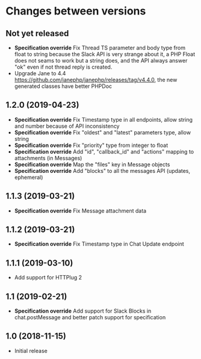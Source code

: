 # Changes between versions

## Not yet released

* **Specification override** Fix Thread TS parameter and body type from float to string because the Slack API is very strange about it, a PHP Float does not seams to work but a string does, and the API always answer "ok" even if not thread reply is created.
* Upgrade Jane to 4.4 https://github.com/janephp/janephp/releases/tag/v4.4.0, the new generated classes have better PHPDoc

## 1.2.0 (2019-04-23)

* **Specification override** Fix Timestamp type in all endpoints, allow string and number because of API inconsistency
* **Specification override** Fix "oldest" and "latest" parameters type, allow string
* **Specification override** Fix "priority" type from integer to float
* **Specification override** Add "id", "callback_id" and "actions" mapping to attachments (in Messages)
* **Specification override** Map the "files" key in Message objects
* **Specification override** Add "blocks" to all the messages API (updates, ephemeral)

## 1.1.3 (2019-03-21)

* **Specification override** Fix Message attachment data

## 1.1.2 (2019-03-21)

* **Specification override** Fix Timestamp type in Chat Update endpoint

## 1.1.1 (2019-03-10)

* Add support for HTTPlug 2

## 1.1 (2019-02-21)

* **Specification override** Add support for Slack Blocks in chat.postMessage and better patch support for specification

## 1.0 (2018-11-15)

* Initial release


